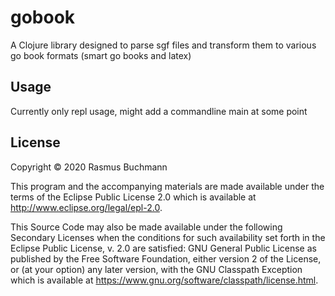 # gobook

A Clojure library designed to parse sgf files and transform them to various go book formats (smart go books and latex)

## Usage

Currently only repl usage, might add a commandline main at some point

## License

Copyright © 2020 Rasmus Buchmann

This program and the accompanying materials are made available under the
terms of the Eclipse Public License 2.0 which is available at
http://www.eclipse.org/legal/epl-2.0.

This Source Code may also be made available under the following Secondary
Licenses when the conditions for such availability set forth in the Eclipse
Public License, v. 2.0 are satisfied: GNU General Public License as published by
the Free Software Foundation, either version 2 of the License, or (at your
option) any later version, with the GNU Classpath Exception which is available
at https://www.gnu.org/software/classpath/license.html.
